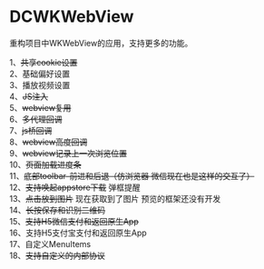 # DCWKWebView
重构项目中WKWebView的应用，支持更多的功能。

   1、~~共享cookie设置~~ <br>
   2、基础偏好设置 <br>
   3、播放视频设置 <br>
   4、~~JS注入~~ <br>
   5、~~webview复用~~ <br>
   6、~~多代理回调~~ <br>
   7、~~js桥回调~~ <br>
   8、~~webview高度回调~~ <br>
   9、~~webview记录上一次浏览位置~~ <br>
   10、~~页面加载进度条~~ <br>
   11、~~底部toolbar-前进和后退（仿浏览器 微信现在也是这样的交互了）~~ <br>
   12、~~支持唤起appstore下载~~ 弹框提醒 <br>
   13、~~点击放到图片~~ 现在获取到了图片 预览的框架还没有开发 <br>
   14、~~长按保存和识别二维码~~ <br>
   15、~~支持H5微信支付和返回原生App~~ <br>
   16、支持H5支付宝支付和返回原生App <br>
   17、自定义MenuItems <br>
   18、~~支持自定义的内部协议~~ <br>
 
 
